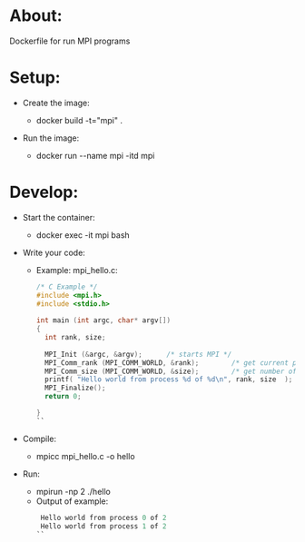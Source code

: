 About:
======
Dockerfile for run MPI programs

Setup:
======
- Create the image:
	- docker build -t="mpi" .

- Run the image:
	- docker run --name mpi -itd mpi


Develop:
========
- Start the container:
	- docker exec -it mpi bash

- Write your code:
	- Example: mpi_hello.c:
		```c
		/* C Example */
		#include <mpi.h>
		#include <stdio.h>
		 
		int main (int argc, char* argv[])
		{
		  int rank, size;
		 
		  MPI_Init (&argc, &argv);      /* starts MPI */
		  MPI_Comm_rank (MPI_COMM_WORLD, &rank);        /* get current process id */
		  MPI_Comm_size (MPI_COMM_WORLD, &size);        /* get number of processes */
		  printf( "Hello world from process %d of %d\n", rank, size  );
		  MPI_Finalize();
		  return 0;

		}
		``

- Compile:
	- mpicc mpi_hello.c -o hello

- Run:
	- mpirun -np 2 ./hello
	- Output of example:
		```c
		 Hello world from process 0 of 2
		 Hello world from process 1 of 2
		``
